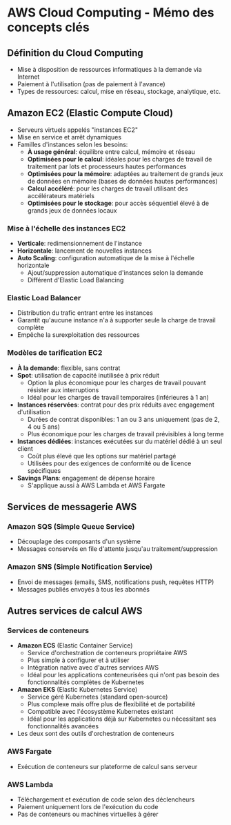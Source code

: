 # AWS Cloud Computing - Mémo des concepts clés

## Définition du Cloud Computing
- Mise à disposition de ressources informatiques à la demande via Internet
- Paiement à l'utilisation (pas de paiement à l'avance)
- Types de ressources: calcul, mise en réseau, stockage, analytique, etc.

## Amazon EC2 (Elastic Compute Cloud)
- Serveurs virtuels appelés "instances EC2"
- Mise en service et arrêt dynamiques
- Familles d'instances selon les besoins:
  - **À usage général**: équilibre entre calcul, mémoire et réseau
  - **Optimisées pour le calcul**: idéales pour les charges de travail de traitement par lots et processeurs hautes performances
  - **Optimisées pour la mémoire**: adaptées au traitement de grands jeux de données en mémoire (bases de données hautes performances)
  - **Calcul accéléré**: pour les charges de travail utilisant des accélérateurs matériels
  - **Optimisées pour le stockage**: pour accès séquentiel élevé à de grands jeux de données locaux

### Mise à l'échelle des instances EC2
- **Verticale**: redimensionnement de l'instance
- **Horizontale**: lancement de nouvelles instances
- **Auto Scaling**: configuration automatique de la mise à l'échelle horizontale
  - Ajout/suppression automatique d'instances selon la demande
  - Différent d'Elastic Load Balancing

### Elastic Load Balancer
- Distribution du trafic entrant entre les instances
- Garantit qu'aucune instance n'a à supporter seule la charge de travail complète
- Empêche la surexploitation des ressources

### Modèles de tarification EC2
- **À la demande**: flexible, sans contrat
- **Spot**: utilisation de capacité inutilisée à prix réduit
  - Option la plus économique pour les charges de travail pouvant résister aux interruptions
  - Idéal pour les charges de travail temporaires (inférieures à 1 an)
- **Instances réservées**: contrat pour des prix réduits avec engagement d'utilisation
  - Durées de contrat disponibles: 1 an ou 3 ans uniquement (pas de 2, 4 ou 5 ans)
  - Plus économique pour les charges de travail prévisibles à long terme
- **Instances dédiées**: instances exécutées sur du matériel dédié à un seul client
  - Coût plus élevé que les options sur matériel partagé
  - Utilisées pour des exigences de conformité ou de licence spécifiques
- **Savings Plans**: engagement de dépense horaire
  - S'applique aussi à AWS Lambda et AWS Fargate

## Services de messagerie AWS
### Amazon SQS (Simple Queue Service)
- Découplage des composants d'un système
- Messages conservés en file d'attente jusqu'au traitement/suppression

### Amazon SNS (Simple Notification Service)
- Envoi de messages (emails, SMS, notifications push, requêtes HTTP)
- Messages publiés envoyés à tous les abonnés

## Autres services de calcul AWS
### Services de conteneurs
- **Amazon ECS** (Elastic Container Service)
  - Service d'orchestration de conteneurs propriétaire AWS
  - Plus simple à configurer et à utiliser
  - Intégration native avec d'autres services AWS
  - Idéal pour les applications conteneurisées qui n'ont pas besoin des fonctionnalités complètes de Kubernetes
- **Amazon EKS** (Elastic Kubernetes Service)
  - Service géré Kubernetes (standard open-source)
  - Plus complexe mais offre plus de flexibilité et de portabilité
  - Compatible avec l'écosystème Kubernetes existant
  - Idéal pour les applications déjà sur Kubernetes ou nécessitant ses fonctionnalités avancées
- Les deux sont des outils d'orchestration de conteneurs

### AWS Fargate
- Exécution de conteneurs sur plateforme de calcul sans serveur

### AWS Lambda
- Téléchargement et exécution de code selon des déclencheurs
- Paiement uniquement lors de l'exécution du code
- Pas de conteneurs ou machines virtuelles à gérer

